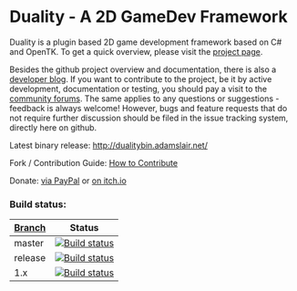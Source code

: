Duality - A 2D GameDev Framework
=======

Duality is a plugin based 2D game development framework based on C# and OpenTK. To get a quick overview, please visit the [project page](http://duality.adamslair.net).

Besides the github project overview and documentation, there is also a [developer blog](http://blog.adamslair.net). If you want to contribute to the project, be it by active development, documentation or testing, you should pay a visit to the [community forums](http://forum.adamslair.net). The same applies to any questions or suggestions - feedback is always welcome! However, bugs and feature requests that do not require further discussion should be filed in the issue tracking system, directly here on github.

Latest binary release: http://dualitybin.adamslair.net/

Fork / Contribution Guide: [How to Contribute](https://github.com/AdamsLair/duality/wiki/How-to-Contribute)

Donate: [via PayPal](https://www.paypal.com/cgi-bin/webscr?cmd=_s-xclick&hosted_button_id=PL2U4Z8XNQENC) or [on itch.io](http://adamslair.itch.io/duality)

### Build status: 
| [Branch](https://github.com/AdamsLair/duality/wiki/Branch-Descriptions)  | Status |
|---------|--------|
| master  | [![Build status](https://ci.appveyor.com/api/projects/status/eyxpet6jky1cqy6i/branch/master?svg=true)](https://ci.appveyor.com/project/AdamsLairBot/duality/branch/master) |
| release | [![Build status](https://ci.appveyor.com/api/projects/status/eyxpet6jky1cqy6i/branch/release?svg=true)](https://ci.appveyor.com/project/AdamsLairBot/duality/branch/release) |
| 1.x     | [![Build status](https://ci.appveyor.com/api/projects/status/eyxpet6jky1cqy6i/branch/1.x?svg=true)](https://ci.appveyor.com/project/AdamsLairBot/duality/branch/1.x)    |
